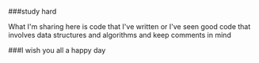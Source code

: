 ###study hard

What I'm sharing here is code that I've written or I've seen good code that involves data structures and algorithms and keep comments in mind

###I wish you all a happy day